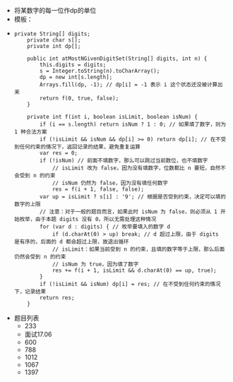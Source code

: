 - 将某数字的每一位作dp的单位
- 模板：
- ```
  private String[] digits;
      private char s[];
      private int dp[];
  
      public int atMostNGivenDigitSet(String[] digits, int n) {
          this.digits = digits;
          s = Integer.toString(n).toCharArray();
          dp = new int[s.length];
          Arrays.fill(dp, -1); // dp[i] = -1 表示 i 这个状态还没被计算出来
          return f(0, true, false);
      }
  
      private int f(int i, boolean isLimit, boolean isNum) {
          if (i == s.length) return isNum ? 1 : 0; // 如果填了数字，则为 1 种合法方案
          if (!isLimit && isNum && dp[i] >= 0) return dp[i]; // 在不受到任何约束的情况下，返回记录的结果，避免重复运算
          var res = 0;
          if (!isNum) // 前面不填数字，那么可以跳过当前数位，也不填数字
              // isLimit 改为 false，因为没有填数字，位数都比 n 要短，自然不会受到 n 的约束
              // isNum 仍然为 false，因为没有填任何数字
              res = f(i + 1, false, false);
          var up = isLimit ? s[i] : '9'; // 根据是否受到约束，决定可以填的数字的上限
          // 注意：对于一般的题目而言，如果此时 isNum 为 false，则必须从 1 开始枚举，由于本题 digits 没有 0，所以无需处理这种情况
          for (var d : digits) { // 枚举要填入的数字 d
              if (d.charAt(0) > up) break; // d 超过上限，由于 digits 是有序的，后面的 d 都会超过上限，故退出循环
              // isLimit：如果当前受到 n 的约束，且填的数字等于上限，那么后面仍然会受到 n 的约束
              // isNum 为 true，因为填了数字
              res += f(i + 1, isLimit && d.charAt(0) == up, true);
          }
          if (!isLimit && isNum) dp[i] = res; // 在不受到任何约束的情况下，记录结果
          return res;
      }
  ```
- 题目列表
	- 233
	- 面试17.06
	- 600
	- 788
	- 1012
	- 1067
	- 1397
